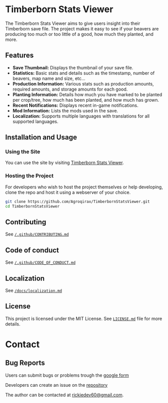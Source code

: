 # Timberborn Stats Viewer

The Timberborn Stats Viewer aims to give users insight into their Timberborn save file. The project makes it easy to see if your beavers are producing too much or too little of a good, how much they planted, and more.

## Features

- **Save Thumbnail:** Displays the thumbnail of your save file.
- **Statistics:** Basic stats and details such as the timestamp, number of beavers, map name and size, etc...
- **Production Information:** Various stats such as production amounts, required amounts, and storage amounts for each good.
- **Planting Information:** Details how much you have marked to be planted per crop/tree, how much has been planted, and how much has grown.
- **Recent Notifications:** Displays recent in-game notifications.
- **Mod Information:** Lists the mods used in the save.
- **Localization:** Supports multiple languages with translations for all supported languages.

## Installation and Usage

### Using the Site

You can use the site by visiting [Timberborn Stats Viewer](https://Agroqirax.github.io/TimberbornStatsViewer/src/index.html).

### Hosting the Project

For developers who wish to host the project themselves or help developing, clone the repo and host it using a webserver of your choice.

```sh
git clone https://github.com/Agroqirax/TimberbornStatsViewer.git
cd TimberbornStatsViewer
```

## Contributing

See [`/.github/CONTRIBUTING.md`](.github/CONTRIBUTING.md)

## Code of conduct

See [`/.github/CODE_OF_CONDUCT.md`](.github/CODE_OF_CONDUCT.md)

## Localization

See [`/docs/localization.md`](docs/Localization.md)

## License

This project is licensed under the MIT License. See [`LICENSE.md`](LICENSE.md) file for more details.

# Contact

## Bug Reports

Users can submit bugs or problems trough the [google form](https://forms.gle/NyCKFR2kQGNfsajN9)

Developers can create an issue on the [repository](https://github.com/Agroqirax/TimberbornStatsViewer/issues)

The author can be contacted at [rickiedev60@gmail.com](mailto:rickiedev60gmail.com).
